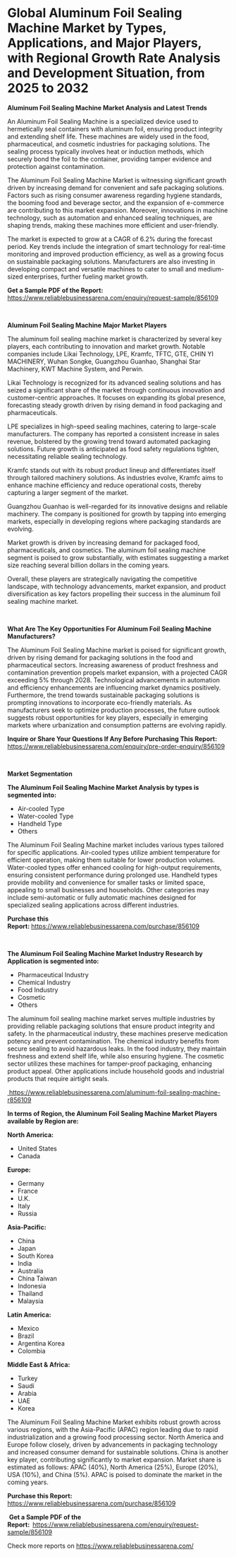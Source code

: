 <p><h1>Global Aluminum Foil Sealing Machine Market by Types, Applications, and Major Players, with Regional Growth Rate Analysis and Development Situation, from 2025 to 2032</h1></p><p><strong>Aluminum Foil Sealing Machine Market Analysis and Latest Trends</strong></p>
<p><p>An Aluminum Foil Sealing Machine is a specialized device used to hermetically seal containers with aluminum foil, ensuring product integrity and extending shelf life. These machines are widely used in the food, pharmaceutical, and cosmetic industries for packaging solutions. The sealing process typically involves heat or induction methods, which securely bond the foil to the container, providing tamper evidence and protection against contamination.</p><p>The Aluminum Foil Sealing Machine Market is witnessing significant growth driven by increasing demand for convenient and safe packaging solutions. Factors such as rising consumer awareness regarding hygiene standards, the booming food and beverage sector, and the expansion of e-commerce are contributing to this market expansion. Moreover, innovations in machine technology, such as automation and enhanced sealing techniques, are shaping trends, making these machines more efficient and user-friendly.</p><p>The market is expected to grow at a CAGR of 6.2% during the forecast period. Key trends include the integration of smart technology for real-time monitoring and improved production efficiency, as well as a growing focus on sustainable packaging solutions. Manufacturers are also investing in developing compact and versatile machines to cater to small and medium-sized enterprises, further fueling market growth.</p></p>
<p><strong>Get a Sample PDF of the Report:&nbsp;</strong> <a href="https://www.reliablebusinessarena.com/enquiry/request-sample/856109?utm_campaign=2822&utm_medium=2&utm_source=Github&utm_content=ia&utm_term=08042025&utm_id=aluminum-foil-sealing-machine">https://www.reliablebusinessarena.com/enquiry/request-sample/856109</a></p>
<p>&nbsp;</p>
<p><strong>Aluminum Foil Sealing Machine Major Market Players</strong></p>
<p><p>The aluminum foil sealing machine market is characterized by several key players, each contributing to innovation and market growth. Notable companies include Likai Technology, LPE, Kramfc, TFTC, GTE, CHIN YI MACHINERY, Wuhan Songke, Guangzhou Guanhao, Shanghai Star Machinery, KWT Machine System, and Perwin.</p><p>Likai Technology is recognized for its advanced sealing solutions and has seized a significant share of the market through continuous innovation and customer-centric approaches. It focuses on expanding its global presence, forecasting steady growth driven by rising demand in food packaging and pharmaceuticals.</p><p>LPE specializes in high-speed sealing machines, catering to large-scale manufacturers. The company has reported a consistent increase in sales revenue, bolstered by the growing trend toward automated packaging solutions. Future growth is anticipated as food safety regulations tighten, necessitating reliable sealing technology.</p><p>Kramfc stands out with its robust product lineup and differentiates itself through tailored machinery solutions. As industries evolve, Kramfc aims to enhance machine efficiency and reduce operational costs, thereby capturing a larger segment of the market.</p><p>Guangzhou Guanhao is well-regarded for its innovative designs and reliable machinery. The company is positioned for growth by tapping into emerging markets, especially in developing regions where packaging standards are evolving.</p><p>Market growth is driven by increasing demand for packaged food, pharmaceuticals, and cosmetics. The aluminum foil sealing machine segment is poised to grow substantially, with estimates suggesting a market size reaching several billion dollars in the coming years.</p><p>Overall, these players are strategically navigating the competitive landscape, with technology advancements, market expansion, and product diversification as key factors propelling their success in the aluminum foil sealing machine market.</p></p>
<p>&nbsp;</p>
<p><strong>What Are The Key Opportunities For Aluminum Foil Sealing Machine Manufacturers?</strong></p>
<p><p>The Aluminum Foil Sealing Machine market is poised for significant growth, driven by rising demand for packaging solutions in the food and pharmaceutical sectors. Increasing awareness of product freshness and contamination prevention propels market expansion, with a projected CAGR exceeding 5% through 2028. Technological advancements in automation and efficiency enhancements are influencing market dynamics positively. Furthermore, the trend towards sustainable packaging solutions is prompting innovations to incorporate eco-friendly materials. As manufacturers seek to optimize production processes, the future outlook suggests robust opportunities for key players, especially in emerging markets where urbanization and consumption patterns are evolving rapidly.</p></p>
<p><strong>Inquire or Share Your Questions If Any Before Purchasing This Report:</strong> <a href="https://www.reliablebusinessarena.com/enquiry/pre-order-enquiry/856109?utm_campaign=2822&utm_medium=2&utm_source=Github&utm_content=ia&utm_term=08042025&utm_id=aluminum-foil-sealing-machine">https://www.reliablebusinessarena.com/enquiry/pre-order-enquiry/856109</a></p>
<p>&nbsp;</p>
<p><strong>Market Segmentation</strong></p>
<p><strong>The Aluminum Foil Sealing Machine Market Analysis by types is segmented into:</strong></p>
<p><ul><li>Air-cooled Type</li><li>Water-cooled Type</li><li>Handheld Type</li><li>Others</li></ul></p>
<p><p>The Aluminum Foil Sealing Machine market includes various types tailored for specific applications. Air-cooled types utilize ambient temperature for efficient operation, making them suitable for lower production volumes. Water-cooled types offer enhanced cooling for high-output requirements, ensuring consistent performance during prolonged use. Handheld types provide mobility and convenience for smaller tasks or limited space, appealing to small businesses and households. Other categories may include semi-automatic or fully automatic machines designed for specialized sealing applications across different industries.</p></p>
<p><strong>Purchase this Report:&nbsp;</strong><a href="https://www.reliablebusinessarena.com/purchase/856109?utm_campaign=2822&utm_medium=2&utm_source=Github&utm_content=ia&utm_term=08042025&utm_id=aluminum-foil-sealing-machine">https://www.reliablebusinessarena.com/purchase/856109</a></p>
<p>&nbsp;</p>
<p><strong>The Aluminum Foil Sealing Machine Market Industry Research by Application is segmented into:</strong></p>
<p><ul><li>Pharmaceutical Industry</li><li>Chemical Industry</li><li>Food Industry</li><li>Cosmetic</li><li>Others</li></ul></p>
<p><p>The aluminum foil sealing machine market serves multiple industries by providing reliable packaging solutions that ensure product integrity and safety. In the pharmaceutical industry, these machines preserve medication potency and prevent contamination. The chemical industry benefits from secure sealing to avoid hazardous leaks. In the food industry, they maintain freshness and extend shelf life, while also ensuring hygiene. The cosmetic sector utilizes these machines for tamper-proof packaging, enhancing product appeal. Other applications include household goods and industrial products that require airtight seals.</p></p>
<p><a href="https://www.reliablebusinessarena.com/aluminum-foil-sealing-machine-r856109?utm_campaign=2822&utm_medium=2&utm_source=Github&utm_content=ia&utm_term=08042025&utm_id=aluminum-foil-sealing-machine">&nbsp;https://www.reliablebusinessarena.com/aluminum-foil-sealing-machine-r856109</a></p>
<p><strong>In terms of Region, the Aluminum Foil Sealing Machine Market Players available by Region are:</strong></p>
<p>
    <p> <strong> North America: </strong>
        <ul>
            <li>United States</li>
            <li>Canada</li>
        </ul>
        </p> 
    <p> <strong> Europe: </strong>
        <ul>
            <li>Germany</li>
            <li>France</li>
            <li>U.K.</li>
            <li>Italy</li>
            <li>Russia</li>
        </ul>
        </p> 
    <p> <strong> Asia-Pacific: </strong>
        <ul>
            <li>China</li>
            <li>Japan</li>
            <li>South Korea</li>
            <li>India</li>
            <li>Australia</li>
            <li>China Taiwan</li>
            <li>Indonesia</li>
            <li>Thailand</li>
            <li>Malaysia</li>
        </ul>
        </p> 
    <p> <strong> Latin America: </strong>
        <ul>
            <li>Mexico</li>
            <li>Brazil</li>
            <li>Argentina Korea</li>
            <li>Colombia</li>
        </ul>
        </p> 
    <p> <strong> Middle East & Africa: </strong>
        <ul>
            <li>Turkey</li>
            <li>Saudi</li>
            <li>Arabia</li>
            <li>UAE</li>
            <li>Korea</li>
        </ul>
    </p>
    </p>
<p><p>The Aluminum Foil Sealing Machine Market exhibits robust growth across various regions, with the Asia-Pacific (APAC) region leading due to rapid industrialization and a growing food processing sector. North America and Europe follow closely, driven by advancements in packaging technology and increased consumer demand for sustainable solutions. China is another key player, contributing significantly to market expansion. Market share is estimated as follows: APAC (40%), North America (25%), Europe (20%), USA (10%), and China (5%). APAC is poised to dominate the market in the coming years.</p></p>
<p><strong>Purchase this Report: </strong><a href="https://www.reliablebusinessarena.com/purchase/856109?utm_campaign=2822&utm_medium=2&utm_source=Github&utm_content=ia&utm_term=08042025&utm_id=aluminum-foil-sealing-machine">https://www.reliablebusinessarena.com/purchase/856109</a></p>
<p>&nbsp;<strong>Get a Sample PDF of the Report:&nbsp;&nbsp;</strong><a href="https://www.reliablebusinessarena.com/enquiry/request-sample/856109?utm_campaign=2822&utm_medium=2&utm_source=Github&utm_content=ia&utm_term=08042025&utm_id=aluminum-foil-sealing-machine">https://www.reliablebusinessarena.com/enquiry/request-sample/856109</a></p>
<p><strong></strong></p>
<p>Check more reports on <a href="https://www.reliablebusinessarena.com/?utm_campaign=2822&utm_medium=2&utm_source=Github&utm_content=ia&utm_term=08042025&utm_id=aluminum-foil-sealing-machine">https://www.reliablebusinessarena.com/</a></p>